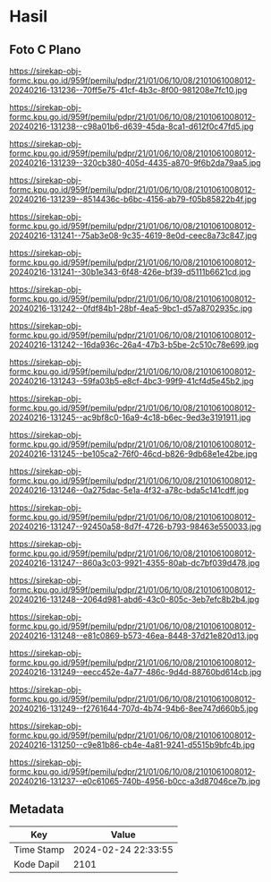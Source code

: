 # Hasil

## Foto C Plano

https://sirekap-obj-formc.kpu.go.id/959f/pemilu/pdpr/21/01/06/10/08/2101061008012-20240216-131236--70ff5e75-41cf-4b3c-8f00-981208e7fc10.jpg

https://sirekap-obj-formc.kpu.go.id/959f/pemilu/pdpr/21/01/06/10/08/2101061008012-20240216-131238--c98a01b6-d639-45da-8ca1-d612f0c47fd5.jpg

https://sirekap-obj-formc.kpu.go.id/959f/pemilu/pdpr/21/01/06/10/08/2101061008012-20240216-131239--320cb380-405d-4435-a870-9f6b2da79aa5.jpg

https://sirekap-obj-formc.kpu.go.id/959f/pemilu/pdpr/21/01/06/10/08/2101061008012-20240216-131239--8514436c-b6bc-4156-ab79-f05b85822b4f.jpg

https://sirekap-obj-formc.kpu.go.id/959f/pemilu/pdpr/21/01/06/10/08/2101061008012-20240216-131241--75ab3e08-9c35-4619-8e0d-ceec8a73c847.jpg

https://sirekap-obj-formc.kpu.go.id/959f/pemilu/pdpr/21/01/06/10/08/2101061008012-20240216-131241--30b1e343-6f48-426e-bf39-d5111b6621cd.jpg

https://sirekap-obj-formc.kpu.go.id/959f/pemilu/pdpr/21/01/06/10/08/2101061008012-20240216-131242--0fdf84b1-28bf-4ea5-9bc1-d57a8702935c.jpg

https://sirekap-obj-formc.kpu.go.id/959f/pemilu/pdpr/21/01/06/10/08/2101061008012-20240216-131242--16da936c-26a4-47b3-b5be-2c510c78e699.jpg

https://sirekap-obj-formc.kpu.go.id/959f/pemilu/pdpr/21/01/06/10/08/2101061008012-20240216-131243--59fa03b5-e8cf-4bc3-99f9-41cf4d5e45b2.jpg

https://sirekap-obj-formc.kpu.go.id/959f/pemilu/pdpr/21/01/06/10/08/2101061008012-20240216-131245--ac9bf8c0-16a9-4c18-b6ec-9ed3e3191911.jpg

https://sirekap-obj-formc.kpu.go.id/959f/pemilu/pdpr/21/01/06/10/08/2101061008012-20240216-131245--be105ca2-76f0-46cd-b826-9db68e1e42be.jpg

https://sirekap-obj-formc.kpu.go.id/959f/pemilu/pdpr/21/01/06/10/08/2101061008012-20240216-131246--0a275dac-5e1a-4f32-a78c-bda5c141cdff.jpg

https://sirekap-obj-formc.kpu.go.id/959f/pemilu/pdpr/21/01/06/10/08/2101061008012-20240216-131247--92450a58-8d7f-4726-b793-98463e550033.jpg

https://sirekap-obj-formc.kpu.go.id/959f/pemilu/pdpr/21/01/06/10/08/2101061008012-20240216-131247--860a3c03-9921-4355-80ab-dc7bf039d478.jpg

https://sirekap-obj-formc.kpu.go.id/959f/pemilu/pdpr/21/01/06/10/08/2101061008012-20240216-131248--2064d981-abd6-43c0-805c-3eb7efc8b2b4.jpg

https://sirekap-obj-formc.kpu.go.id/959f/pemilu/pdpr/21/01/06/10/08/2101061008012-20240216-131248--e81c0869-b573-46ea-8448-37d21e820d13.jpg

https://sirekap-obj-formc.kpu.go.id/959f/pemilu/pdpr/21/01/06/10/08/2101061008012-20240216-131249--eecc452e-4a77-486c-9d4d-88760bd614cb.jpg

https://sirekap-obj-formc.kpu.go.id/959f/pemilu/pdpr/21/01/06/10/08/2101061008012-20240216-131249--f2761644-707d-4b74-94b6-8ee747d660b5.jpg

https://sirekap-obj-formc.kpu.go.id/959f/pemilu/pdpr/21/01/06/10/08/2101061008012-20240216-131250--c9e81b86-cb4e-4a81-9241-d5515b9bfc4b.jpg

https://sirekap-obj-formc.kpu.go.id/959f/pemilu/pdpr/21/01/06/10/08/2101061008012-20240216-131237--e0c61065-740b-4956-b0cc-a3d87046ce7b.jpg


## Metadata

| Key        | Value               |
| ---------- | ------------------- |
| Time Stamp | 2024-02-24 22:33:55 |
| Kode Dapil | 2101                |



